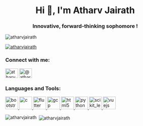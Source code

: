 <h1 align="center">Hi 👋, I'm Atharv Jairath</h1>
<h3 align="center">Innovative, forward-thinking sophomore !</h3>

<p align="left"> <img src="https://komarev.com/ghpvc/?username=atharvjairath&label=Profile%20views&color=0e75b6&style=flat" alt="atharvjairath" /> </p>

<p align="left"> <a href="https://github.com/ryo-ma/github-profile-trophy"><img src="https://github-profile-trophy.vercel.app/?username=atharvjairath" alt="atharvjairath" /></a> </p>

<h3 align="left">Connect with me:</h3>
<p align="left">
<a href="https://linkedin.com/in/atharv jairath" target="blank"><img align="center" src="https://cdn.jsdelivr.net/npm/simple-icons@3.0.1/icons/linkedin.svg" alt="atharv jairath" height="30" width="40" /></a>
<a href="https://medium.com/@atharvjairath" target="blank"><img align="center" src="https://cdn.jsdelivr.net/npm/simple-icons@3.0.1/icons/medium.svg" alt="@atharvjairath" height="30" width="40" /></a>
</p>

<h3 align="left">Languages and Tools:</h3>
<p align="left"> <a href="https://getbootstrap.com" target="_blank"> <img src="https://devicons.github.io/devicon/devicon.git/icons/bootstrap/bootstrap-plain.svg" alt="bootstrap" width="40" height="40"/> </a> <a href="https://www.cprogramming.com/" target="_blank"> <img src="https://devicons.github.io/devicon/devicon.git/icons/c/c-original.svg" alt="c" width="40" height="40"/> </a> <a href="https://flutter.dev" target="_blank"> <img src="https://www.vectorlogo.zone/logos/flutterio/flutterio-icon.svg" alt="flutter" width="40" height="40"/> </a> <a href="https://cloud.google.com" target="_blank"> <img src="https://www.vectorlogo.zone/logos/google_cloud/google_cloud-icon.svg" alt="gcp" width="40" height="40"/> </a> <a href="https://www.w3.org/html/" target="_blank"> <img src="https://devicons.github.io/devicon/devicon.git/icons/html5/html5-original-wordmark.svg" alt="html5" width="40" height="40"/> </a> <a href="https://www.python.org" target="_blank"> <img src="https://devicons.github.io/devicon/devicon.git/icons/python/python-original.svg" alt="python" width="40" height="40"/> </a> <a href="https://scikit-learn.org/" target="_blank"> <img src="https://upload.wikimedia.org/wikipedia/commons/0/05/Scikit_learn_logo_small.svg" alt="scikit_learn" width="40" height="40"/> </a> <a href="https://vuejs.org/" target="_blank"> <img src="https://devicons.github.io/devicon/devicon.git/icons/vuejs/vuejs-original-wordmark.svg" alt="vuejs" width="40" height="40"/> </a> </p>

<p><img align="left" src="https://github-readme-stats.vercel.app/api/top-langs?username=atharvjairath&show_icons=true&locale=en&layout=compact" alt="atharvjairath" /></p>

<p>&nbsp;<img align="center" src="https://github-readme-stats.vercel.app/api?username=atharvjairath&show_icons=true&locale=en" alt="atharvjairath" /></p>

